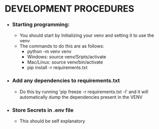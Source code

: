 # DEVELOPMENT PROCEDURES #

- ### Starting programming: ###
    - You should start by Initializing your venv and setting it to use the venv
    - The commands to do this are as follows:
        - python -m venv venv
        - Windows: source venv/Sripts/activate
        - Mac/Linux: source venv/bin/activate
        - pip install -r requirements.txt

- ### Add any dependencies to requirements.txt ###
    - Do this by running 'pip freeze -r requirements.txt -l' and it will automatically dump the dependencies present in the VENV

- ### Store Secrets in .env file ###
    - This should be self explanatory